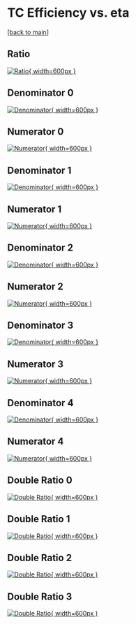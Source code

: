 # TC Efficiency vs. eta

[[back to main](./)]



## Ratio

[![Ratio](../mtv/var/TC_xtr_211_0_eff_eta.png){ width=600px }](../mtv/var/TC_xtr_211_0_eff_eta.pdf)

## Denominator 0

[![Denominator](../mtv/den/TC_xtr_211_0_eff_eta_den0.png){ width=600px }](../mtv/den/TC_xtr_211_0_eff_eta_den0.pdf)

## Numerator 0

[![Numerator](../mtv/num/TC_xtr_211_0_eff_eta_num0.png){ width=600px }](../mtv/num/TC_xtr_211_0_eff_eta_num0.pdf)

## Denominator 1

[![Denominator](../mtv/den/TC_xtr_211_0_eff_eta_den1.png){ width=600px }](../mtv/den/TC_xtr_211_0_eff_eta_den1.pdf)

## Numerator 1

[![Numerator](../mtv/num/TC_xtr_211_0_eff_eta_num1.png){ width=600px }](../mtv/num/TC_xtr_211_0_eff_eta_num1.pdf)

## Denominator 2

[![Denominator](../mtv/den/TC_xtr_211_0_eff_eta_den2.png){ width=600px }](../mtv/den/TC_xtr_211_0_eff_eta_den2.pdf)

## Numerator 2

[![Numerator](../mtv/num/TC_xtr_211_0_eff_eta_num2.png){ width=600px }](../mtv/num/TC_xtr_211_0_eff_eta_num2.pdf)

## Denominator 3

[![Denominator](../mtv/den/TC_xtr_211_0_eff_eta_den3.png){ width=600px }](../mtv/den/TC_xtr_211_0_eff_eta_den3.pdf)

## Numerator 3

[![Numerator](../mtv/num/TC_xtr_211_0_eff_eta_num3.png){ width=600px }](../mtv/num/TC_xtr_211_0_eff_eta_num3.pdf)

## Denominator 4

[![Denominator](../mtv/den/TC_xtr_211_0_eff_eta_den4.png){ width=600px }](../mtv/den/TC_xtr_211_0_eff_eta_den4.pdf)

## Numerator 4

[![Numerator](../mtv/num/TC_xtr_211_0_eff_eta_num4.png){ width=600px }](../mtv/num/TC_xtr_211_0_eff_eta_num4.pdf)

## Double Ratio 0

[![Double Ratio](../mtv/ratio/TC_xtr_211_0_eff_eta_ratio0.png){ width=600px }](../mtv/ratio/TC_xtr_211_0_eff_eta_ratio0.pdf)

## Double Ratio 1

[![Double Ratio](../mtv/ratio/TC_xtr_211_0_eff_eta_ratio1.png){ width=600px }](../mtv/ratio/TC_xtr_211_0_eff_eta_ratio1.pdf)

## Double Ratio 2

[![Double Ratio](../mtv/ratio/TC_xtr_211_0_eff_eta_ratio2.png){ width=600px }](../mtv/ratio/TC_xtr_211_0_eff_eta_ratio2.pdf)

## Double Ratio 3

[![Double Ratio](../mtv/ratio/TC_xtr_211_0_eff_eta_ratio3.png){ width=600px }](../mtv/ratio/TC_xtr_211_0_eff_eta_ratio3.pdf)


